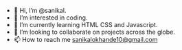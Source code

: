 - 👋 Hi, I’m @sanikal.
- 👀 I’m interested in coding.
- 🌱 I’m currently learning HTML CSS and Javascript.
- 💞️ I’m looking to collaborate on projects across the globe.
- 📫 How to reach me sanikalokhande10@gmail.com
